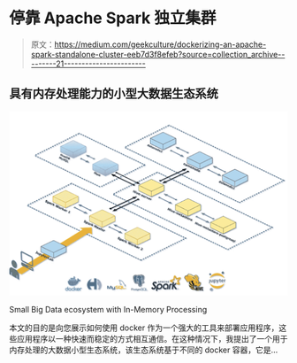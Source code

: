 # 停靠 Apache Spark 独立集群

> 原文：<https://medium.com/geekculture/dockerizing-an-apache-spark-standalone-cluster-eeb7d3f8efeb?source=collection_archive---------21----------------------->

## 具有内存处理能力的小型大数据生态系统

![](img/fcdccea12d6ae5dc600f50b7b0c5e85d.png)

Small Big Data ecosystem with In-Memory Processing

本文的目的是向您展示如何使用 docker 作为一个强大的工具来部署应用程序，这些应用程序以一种快速而稳定的方式相互通信。在这种情况下，我提出了一个用于内存处理的大数据小型生态系统，该生态系统基于不同的 docker 容器，它是…